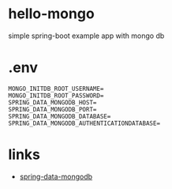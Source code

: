 # hello-mongo
simple spring-boot example app with mongo db

# .env 
```dotenv
MONGO_INITDB_ROOT_USERNAME=
MONGO_INITDB_ROOT_PASSWORD=
SPRING_DATA_MONGODB_HOST=
SPRING_DATA_MONGODB_PORT=
SPRING_DATA_MONGODB_DATABASE=
SPRING_DATA_MONGODB_AUTHENTICATIONDATABASE=
```

# links
- [spring-data-mongodb](https://spring.io/projects/spring-data-mongodb)